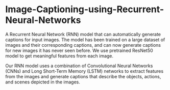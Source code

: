 # Image-Captioning-using-Recurrent-Neural-Networks
A Recurrent Neural Network (RNN) model that can automatically generate captions for input images. The model has been trained on a large dataset of images and their corresponding captions, and can now generate captions for new images it has never seen before. We use pretrained ResNet50 model to get meaningful features from each image.

Our RNN model uses a combination of Convolutional Neural Networks (CNNs) and Long Short-Term Memory (LSTM) networks to extract features from the images and generate captions that describe the objects, actions, and scenes depicted in the images.
